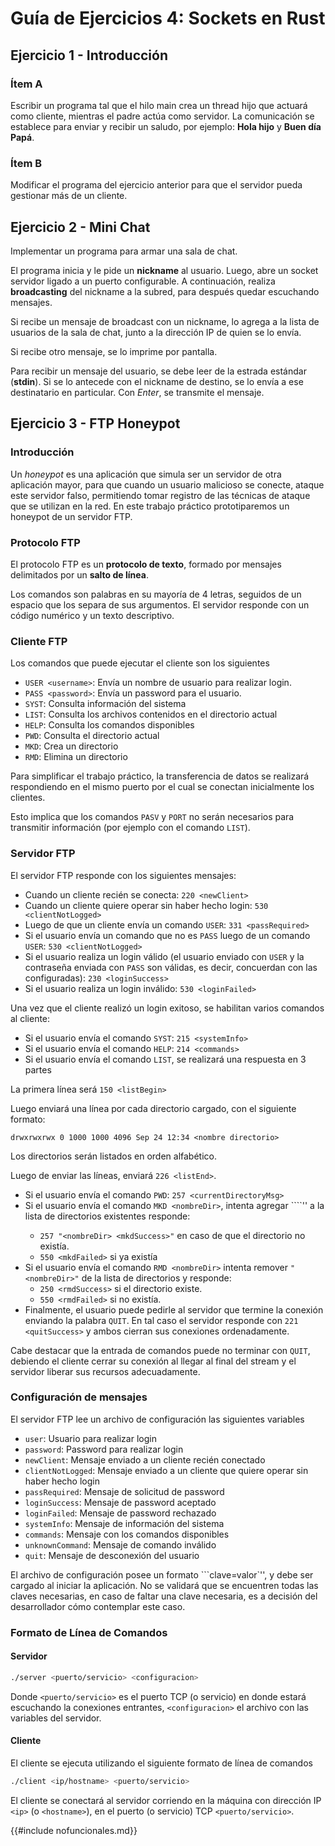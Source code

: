 # Guía de Ejercicios 4: Sockets en Rust

## Ejercicio 1 - Introducción

### Ítem A

Escribir un programa tal que el hilo main crea un thread hijo que actuará como cliente, mientras el padre actúa como servidor.  La comunicación se establece para enviar y recibir un saludo, por ejemplo: **Hola hijo** y **Buen día Papá**.

### Ítem B

Modificar el programa del ejercicio anterior para que el servidor pueda gestionar más de un cliente.

## Ejercicio 2 - Mini Chat

Implementar un programa para armar una sala de chat.

El programa inicia y le pide un **nickname** al usuario. Luego, abre un socket servidor ligado a un puerto configurable. A continuación, realiza **broadcasting** del nickname a la subred, para después quedar escuchando mensajes.

Si recibe un mensaje de broadcast con un nickname, lo agrega a la lista de usuarios de la sala de chat, junto a la dirección IP de quien se lo envía.

Si recibe otro mensaje, se lo imprime por pantalla.

Para recibir un mensaje del usuario, se debe leer de la estrada estándar (**stdin**). Si se lo antecede con el nickname de destino, se lo envía a ese destinatario en particular. Con <em>Enter</em>, se transmite el mensaje.

## Ejercicio 3 - FTP Honeypot

### Introducción

Un <em>honeypot</em> es una aplicación que simula ser un servidor de otra aplicación mayor, para que cuando un usuario malicioso se conecte, ataque este servidor falso, permitiendo tomar registro de las técnicas de ataque que se utilizan en la red.
En este trabajo práctico prototiparemos un honeypot de un servidor FTP.


### Protocolo FTP

El protocolo FTP es un **protocolo de texto**, formado por mensajes delimitados por un **salto de línea**.

Los comandos son palabras en su mayoría de 4 letras, seguidos de un espacio que los separa de sus argumentos. El servidor responde con un código numérico y un texto descriptivo.


### Cliente FTP

Los comandos que puede ejecutar el cliente son los siguientes


* `USER <username>`: Envía un nombre de usuario para realizar login.
* `PASS <password>`: Envía un password para el usuario.
* `SYST`: Consulta información del sistema
* `LIST`: Consulta los archivos contenidos en el directorio actual
* `HELP`: Consulta los comandos disponibles
* `PWD`: Consulta el directorio actual
* `MKD`: Crea un directorio
* `RMD`: Elimina un directorio

Para simplificar el trabajo práctico, la transferencia de datos se realizará respondiendo en el mismo puerto por el cual se conectan inicialmente los clientes.

Esto implica que los comandos `PASV` y `PORT` no serán necesarios para transmitir información (por ejemplo con el comando `LIST`).

### Servidor FTP

El servidor FTP responde con los siguientes mensajes:

* Cuando un cliente recién se conecta: `220 <newClient>`
* Cuando un cliente quiere operar sin haber hecho login: `530 <clientNotLogged>`
* Luego de que un cliente envía un comando `USER`: `331 <passRequired>`
* Si el usuario envía un comando que no es `PASS` luego de un comando `USER`: `530 <clientNotLogged>`
* Si el usuario realiza un login válido (el usuario enviado con `USER` y la contraseña enviada con `PASS` son válidas, es decir, concuerdan con las configuradas): `230 <loginSuccess>`
* Si el usuario realiza un login inválido: `530 <loginFailed>`


Una vez que el cliente realizó un login exitoso, se habilitan varios comandos al cliente:

* Si el usuario envía el comando `SYST`: `215 <systemInfo>`
* Si el usuario envía el comando `HELP`: `214 <commands>`
* Si el usuario envía el comando `LIST`, se realizará una respuesta en 3 partes

La primera línea será `150 <listBegin>`

Luego enviará una línea por cada directorio cargado, con el siguiente formato:

```
drwxrwxrwx 0 1000 1000 4096 Sep 24 12:34 <nombre directorio>
```

Los directorios serán listados en orden alfabético.

Luego de enviar las líneas, enviará `226 <listEnd>`.

* Si el usuario envía el comando `PWD`: `257 <currentDirectoryMsg>`
* Si el usuario envía el comando `MKD <nombreDir>`, intenta agregar ```<nombreDir>`'' a la lista de directorios existentes responde:
  * `257 "<nombreDir> <mkdSuccess>"` en caso de que el directorio no existía.
  * `550 <mkdFailed>` si ya existía
* Si el usuario envía el comando `RMD <nombreDir>` intenta remover `"<nombreDir>"` de la lista de directorios y responde:
  * `250 <rmdSuccess>` si el directorio existe.
  * `550 <rmdFailed>` si no existía.
* Finalmente, el usuario puede pedirle al servidor que termine la conexión enviando la palabra `QUIT`. En tal caso el servidor responde con `221 <quitSuccess>` y ambos cierran sus conexiones ordenadamente.

Cabe destacar que la entrada de comandos puede no terminar con `QUIT`, debiendo el cliente cerrar su conexión al llegar al final del stream y el servidor liberar sus recursos adecuadamente.

### Configuración de mensajes

El servidor FTP lee un archivo de configuración las siguientes variables

* `user`: Usuario para realizar login
* `password`: Password para realizar login
* `newClient`: Mensaje enviado a un cliente recién conectado
* `clientNotLogged`: Mensaje enviado a un cliente que quiere operar sin haber hecho login
* `passRequired`: Mensaje de solicitud de password
* `loginSuccess`: Mensaje de password aceptado
* `loginFailed`: Mensaje de password rechazado
* `systemInfo`: Mensaje de información del sistema
* `commands`: Mensaje con los comandos disponibles
* `unknownCommand`: Mensaje de comando inválido
* `quit`: Mensaje de desconexión del usuario

El archivo de configuración posee un formato ```clave=valor`'', y debe ser cargado al iniciar la aplicación. No se validará que se encuentren todas las claves necesarias, en caso de faltar una clave necesaria, es a decisión del desarrollador cómo contemplar este caso.


### Formato de Línea de Comandos

#### Servidor

``` bash
./server <puerto/servicio> <configuracion>
```


Donde `<puerto/servicio>` es el puerto TCP (o servicio) en donde estará escuchando la conexiones entrantes, `<configuracion>` el archivo con las variables del servidor.

#### Cliente

El cliente se ejecuta utilizando el siguiente formato de línea de comandos

``` bash
./client <ip/hostname> <puerto/servicio>
```

El cliente se conectará al servidor corriendo en la máquina con dirección IP `<ip>` (o `<hostname>`), en el puerto (o servicio) TCP `<puerto/servicio>`.

{{#include nofuncionales.md}}
